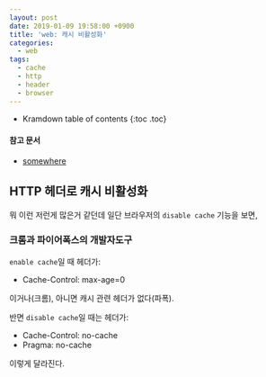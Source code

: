 ```yaml
---
layout: post
date: 2019-01-09 19:58:00 +0900
title: 'web: 캐시 비활성화'
categories:
  - web
tags:
  - cache
  - http
  - header
  - browser
---
```


* Kramdown table of contents
{:toc .toc}

#### 참고 문서

- [somewhere](/somewhere)

## HTTP 헤더로 캐시 비활성화

뭐 이런 저런게 많은거 같던데 일단 브라우저의 `disable cache` 기능을 보면,

### 크롬과 파이어폭스의 개발자도구

`enable cache`일 때 헤더가:

- Cache-Control: max-age=0

이거나(크롬), 아니면 캐시 관련 헤더가 없다(파폭).

반면 `disable cache`일 때는 헤더가:

- Cache-Control: no-cache
- Pragma: no-cache

이렇게 달라진다.
